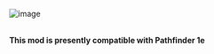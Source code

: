 ![image](https://i.imgur.com/Up1jqTJ.png)

  <br>
<strong>This mod is presently compatible with Pathfinder 1e</strong>  <br>
